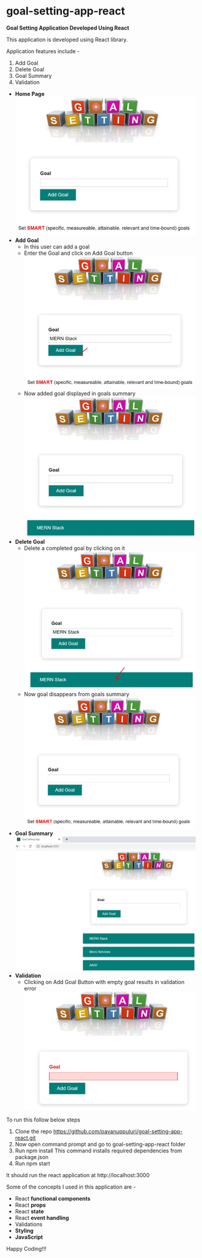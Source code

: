 # goal-setting-app-react
**Goal Setting Application Developed Using React**

This application is developed using React library.

Application features include -

1. Add Goal
2. Delete Goal
3. Goal Summary
4. Validation

* <b>Home Page</b>
  ![Screenshot](HomePage.JPG)
* <b>Add Goal</b>
  * In this user can add a goal
  * Enter the Goal and click on Add Goal button 
    ![Screenshot](AddGoal.JPG)
  * Now added goal displayed in goals summary
    ![Screenshot](AddedGoal.JPG)
* <b>Delete Goal</b>
  * Delete a completed goal by clicking on it  
    ![Screenshot](DeleteGoal.JPG)
  * Now goal disappears from goals summary
    ![Screenshot](HomePage.JPG)
* <b>Goal Summary</b>
  ![Screenshot](GoalsSummaryPage.JPG)
* <b>Validation</b>
  * Clicking on Add Goal Button with empty goal results in validation error
  ![Screenshot](Validation.JPG)
    
To run this follow below steps

1. Clone the repo https://github.com/pavanuppuluri/goal-setting-app-react.git
2. Now open command prompt and go to goal-setting-app-react folder
3. Run npm install This command installs required dependencies from package.json
4. Run npm start

It should run the react application at http://localhost:3000

Some of the concepts I used in this application are -
* React **functional components**
* React **props**
* React **state**
* React **event handling**
* Validations
* **Styling**
* **JavaScript**

Happy Coding!!!

